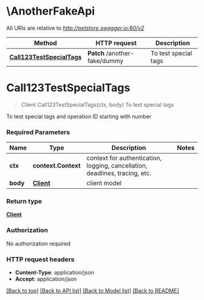 # \AnotherFakeApi

All URIs are relative to *http://petstore.swagger.io:80/v2*

Method | HTTP request | Description
------------- | ------------- | -------------
[**Call123TestSpecialTags**](AnotherFakeApi.md#Call123TestSpecialTags) | **Patch** /another-fake/dummy | To test special tags


# **Call123TestSpecialTags**
> Client Call123TestSpecialTags(ctx, body)
To test special tags

To test special tags and operation ID starting with number

### Required Parameters

Name | Type | Description  | Notes
------------- | ------------- | ------------- | -------------
 **ctx** | **context.Context** | context for authentication, logging, cancellation, deadlines, tracing, etc.
  **body** | [**Client**](Client.md)| client model | 

### Return type

[**Client**](Client.md)

### Authorization

No authorization required

### HTTP request headers

 - **Content-Type**: application/json
 - **Accept**: application/json

[[Back to top]](#) [[Back to API list]](../README.md#documentation-for-api-endpoints) [[Back to Model list]](../README.md#documentation-for-models) [[Back to README]](../README.md)

